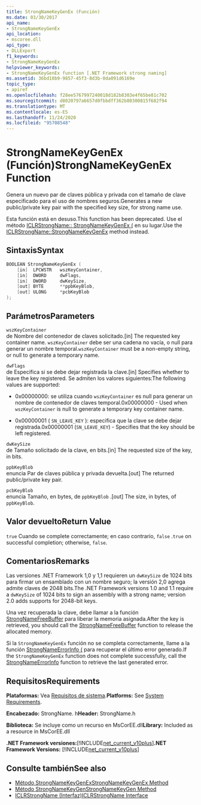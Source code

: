 ```yaml
---
title: StrongNameKeyGenEx (Función)
ms.date: 03/30/2017
api_name:
- StrongNameKeyGenEx
api_location:
- mscoree.dll
api_type:
- DLLExport
f1_keywords:
- StrongNameKeyGenEx
helpviewer_keywords:
- StrongNameKeyGenEx function [.NET Framework strong naming]
ms.assetid: 36bd10b9-9857-45f3-8d3b-0da091d6169e
topic_type:
- apiref
ms.openlocfilehash: f28ee5767997240018d182b8303e4f65be81c702
ms.sourcegitcommit: d8020797a6657d0fbbdff362b80300815f682f94
ms.translationtype: MT
ms.contentlocale: es-ES
ms.lasthandoff: 11/24/2020
ms.locfileid: "95708548"
---
```

# <a name="strongnamekeygenex-function"></a><span data-ttu-id="3c9cc-102">StrongNameKeyGenEx (Función)</span><span class="sxs-lookup"><span data-stu-id="3c9cc-102">StrongNameKeyGenEx Function</span></span>

<span data-ttu-id="3c9cc-103">Genera un nuevo par de claves pública y privada con el tamaño de clave especificado para el uso de nombres seguros.</span><span class="sxs-lookup"><span data-stu-id="3c9cc-103">Generates a new public/private key pair with the specified key size, for strong name use.</span></span>  
  
 <span data-ttu-id="3c9cc-104">Esta función está en desuso.</span><span class="sxs-lookup"><span data-stu-id="3c9cc-104">This function has been deprecated.</span></span> <span data-ttu-id="3c9cc-105">Use el método [ICLRStrongName:: StrongNameKeyGenEx (](../hosting/iclrstrongname-strongnamekeygenex-method.md) en su lugar.</span><span class="sxs-lookup"><span data-stu-id="3c9cc-105">Use the [ICLRStrongName::StrongNameKeyGenEx](../hosting/iclrstrongname-strongnamekeygenex-method.md) method instead.</span></span>  
  
## <a name="syntax"></a><span data-ttu-id="3c9cc-106">Sintaxis</span><span class="sxs-lookup"><span data-stu-id="3c9cc-106">Syntax</span></span>  
  
```cpp  
BOOLEAN StrongNameKeyGenEx (  
    [in]  LPCWSTR   wszKeyContainer,  
    [in]  DWORD     dwFlags,  
    [in]  DWORD     dwKeySize,  
    [out] BYTE      **ppbKeyBlob,  
    [out] ULONG     *pcbKeyBlob  
);  
```  
  
## <a name="parameters"></a><span data-ttu-id="3c9cc-107">Parámetros</span><span class="sxs-lookup"><span data-stu-id="3c9cc-107">Parameters</span></span>  

 `wszKeyContainer`  
 <span data-ttu-id="3c9cc-108">de Nombre del contenedor de claves solicitado.</span><span class="sxs-lookup"><span data-stu-id="3c9cc-108">[in] The requested key container name.</span></span> <span data-ttu-id="3c9cc-109">`wszKeyContainer` debe ser una cadena no vacía, o null para generar un nombre temporal.</span><span class="sxs-lookup"><span data-stu-id="3c9cc-109">`wszKeyContainer` must be a non-empty string, or null to generate a temporary name.</span></span>  
  
 `dwFlags`  
 <span data-ttu-id="3c9cc-110">de Especifica si se debe dejar registrada la clave.</span><span class="sxs-lookup"><span data-stu-id="3c9cc-110">[in] Specifies whether to leave the key registered.</span></span> <span data-ttu-id="3c9cc-111">Se admiten los valores siguientes:</span><span class="sxs-lookup"><span data-stu-id="3c9cc-111">The following values are supported:</span></span>  
  
- <span data-ttu-id="3c9cc-112">0x00000000: se utiliza cuando `wszKeyContainer` es null para generar un nombre de contenedor de claves temporal.</span><span class="sxs-lookup"><span data-stu-id="3c9cc-112">0x00000000 - Used when `wszKeyContainer` is null to generate a temporary key container name.</span></span>  
  
- <span data-ttu-id="3c9cc-113">0x00000001 ( `SN_LEAVE_KEY` ): especifica que la clave se debe dejar registrada.</span><span class="sxs-lookup"><span data-stu-id="3c9cc-113">0x00000001 (`SN_LEAVE_KEY`) - Specifies that the key should be left registered.</span></span>  
  
 `dwKeySize`  
 <span data-ttu-id="3c9cc-114">de Tamaño solicitado de la clave, en bits.</span><span class="sxs-lookup"><span data-stu-id="3c9cc-114">[in] The requested size of the key, in bits.</span></span>  
  
 `ppbKeyBlob`  
 <span data-ttu-id="3c9cc-115">enuncia Par de claves pública y privada devuelta.</span><span class="sxs-lookup"><span data-stu-id="3c9cc-115">[out] The returned public/private key pair.</span></span>  
  
 `pcbKeyBlob`  
 <span data-ttu-id="3c9cc-116">enuncia Tamaño, en bytes, de `ppbKeyBlob` .</span><span class="sxs-lookup"><span data-stu-id="3c9cc-116">[out] The size, in bytes, of `ppbKeyBlob`.</span></span>  
  
## <a name="return-value"></a><span data-ttu-id="3c9cc-117">Valor devuelto</span><span class="sxs-lookup"><span data-stu-id="3c9cc-117">Return Value</span></span>  

 <span data-ttu-id="3c9cc-118">`true` Cuando se complete correctamente; en caso contrario, `false` .</span><span class="sxs-lookup"><span data-stu-id="3c9cc-118">`true` on successful completion; otherwise, `false`.</span></span>  
  
## <a name="remarks"></a><span data-ttu-id="3c9cc-119">Comentarios</span><span class="sxs-lookup"><span data-stu-id="3c9cc-119">Remarks</span></span>  

 <span data-ttu-id="3c9cc-120">Las versiones .NET Framework 1,0 y 1,1 requieren un `dwKeySize` de 1024 bits para firmar un ensamblado con un nombre seguro; la versión 2,0 agrega admite claves de 2048 bits.</span><span class="sxs-lookup"><span data-stu-id="3c9cc-120">The .NET Framework versions 1.0 and 1.1 require a `dwKeySize` of 1024 bits to sign an assembly with a strong name; version 2.0 adds supports for 2048-bit keys.</span></span>  
  
 <span data-ttu-id="3c9cc-121">Una vez recuperada la clave, debe llamar a la función [StrongNameFreeBuffer](strongnamefreebuffer-function.md) para liberar la memoria asignada.</span><span class="sxs-lookup"><span data-stu-id="3c9cc-121">After the key is retrieved, you should call the [StrongNameFreeBuffer](strongnamefreebuffer-function.md) function to release the allocated memory.</span></span>  
  
 <span data-ttu-id="3c9cc-122">Si la `StrongNameKeyGenEx` función no se completa correctamente, llame a la función [StrongNameErrorInfo (](strongnameerrorinfo-function.md) para recuperar el último error generado.</span><span class="sxs-lookup"><span data-stu-id="3c9cc-122">If the `StrongNameKeyGenEx` function does not complete successfully, call the [StrongNameErrorInfo](strongnameerrorinfo-function.md) function to retrieve the last generated error.</span></span>  
  
## <a name="requirements"></a><span data-ttu-id="3c9cc-123">Requisitos</span><span class="sxs-lookup"><span data-stu-id="3c9cc-123">Requirements</span></span>  

 <span data-ttu-id="3c9cc-124">**Plataformas:** Vea [Requisitos de sistema](../../get-started/system-requirements.md).</span><span class="sxs-lookup"><span data-stu-id="3c9cc-124">**Platforms:** See [System Requirements](../../get-started/system-requirements.md).</span></span>  
  
 <span data-ttu-id="3c9cc-125">**Encabezado:** StrongName. h</span><span class="sxs-lookup"><span data-stu-id="3c9cc-125">**Header:** StrongName.h</span></span>  
  
 <span data-ttu-id="3c9cc-126">**Biblioteca:** Se incluye como un recurso en MsCorEE.dll</span><span class="sxs-lookup"><span data-stu-id="3c9cc-126">**Library:** Included as a resource in MsCorEE.dll</span></span>  
  
 <span data-ttu-id="3c9cc-127">**.NET Framework versiones:**[!INCLUDE[net_current_v10plus](../../../../includes/net-current-v10plus-md.md)]</span><span class="sxs-lookup"><span data-stu-id="3c9cc-127">**.NET Framework Versions:** [!INCLUDE[net_current_v10plus](../../../../includes/net-current-v10plus-md.md)]</span></span>  
  
## <a name="see-also"></a><span data-ttu-id="3c9cc-128">Consulte también</span><span class="sxs-lookup"><span data-stu-id="3c9cc-128">See also</span></span>

- [<span data-ttu-id="3c9cc-129">Método StrongNameKeyGenEx</span><span class="sxs-lookup"><span data-stu-id="3c9cc-129">StrongNameKeyGenEx Method</span></span>](../hosting/iclrstrongname-strongnamekeygenex-method.md)
- [<span data-ttu-id="3c9cc-130">Método StrongNameKeyGen</span><span class="sxs-lookup"><span data-stu-id="3c9cc-130">StrongNameKeyGen Method</span></span>](../hosting/iclrstrongname-strongnamekeygen-method.md)
- [<span data-ttu-id="3c9cc-131">ICLRStrongName (Interfaz)</span><span class="sxs-lookup"><span data-stu-id="3c9cc-131">ICLRStrongName Interface</span></span>](../hosting/iclrstrongname-interface.md)
